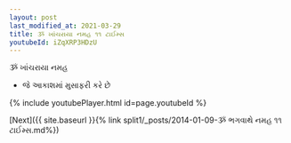 ```yaml
---
layout: post
last_modified_at: 2021-03-29
title: ૐ ખાંચરાયા નમહ ૧૧ ટાઈમ્સ
youtubeId: iZqXRP3HDzU
---
```

 
 
 ૐ ખાંચરાયા નમહ  
 
 -  જે આકાશમાં મુસાફરી કરે છે 
 
  
 
  
 
 
 
 
 
 


{% include youtubePlayer.html id=page.youtubeId %}
 
[Next]({{ site.baseurl }}{% link  split1/_posts/2014-01-09-ૐ ભગવાથે નમહ ૧૧ ટાઈમ્સ.md%})
 
